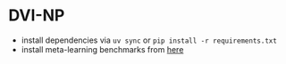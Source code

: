 # DVI-NP

- install dependencies via `uv sync` or `pip install -r requirements.txt` 
- install meta-learning benchmarks from [here](https://github.com/michaelvolpp/metalearning_benchmarks)